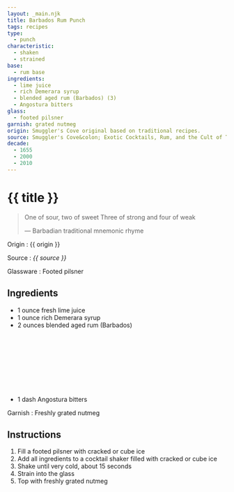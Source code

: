 ```yaml
---
layout: _main.njk
title: Barbados Rum Punch
tags: recipes
type:
  - punch
characteristic:
  - shaken
  - strained
base:
  - rum base
ingredients:
  - lime juice
  - rich Demerara syrup
  - blended aged rum (Barbados) (3)
  - Angostura bitters
glass:
  - footed pilsner
garnish: grated nutmeg
origin: Smuggler's Cove original based on traditional recipes.
source: Smuggler's Cove&colon; Exotic Cocktails, Rum, and the Cult of Tiki
decade:
  - 1655
  - 2000
  - 2010
---
```


<!-- markdownlint-disable MD025 -->
# {{ title }}
<!-- markdownlint-disable MD025 -->

> One of sour, two of sweet
> Three of strong and four of weak
>
> — Barbadian traditional mnemonic rhyme

Origin
  : {{ origin }}

Source
  : <cite>{{ source }}</cite>

Glassware
  : Footed pilsner

## Ingredients

- 1 ounce fresh lime juice
- 1 ounce rich Demerara syrup
- 2 ounces blended aged rum (Barbados)<icon-l space="1em" class="bigger" label="(3)"><span class="with-icon"><svg class="icon"><use href="/assets/images/icons/circle-3.svg#circle-3"></use></svg></span></icon-l>
- 1 dash Angostura bitters

Garnish
  : Freshly grated nutmeg

## Instructions

1. Fill a footed pilsner with cracked or cube ice
2. Add all ingredients to a cocktail shaker filled with cracked or cube ice
3. Shake until very cold, about 15 seconds
4. Strain into the glass
5. Top with freshly grated nutmeg
